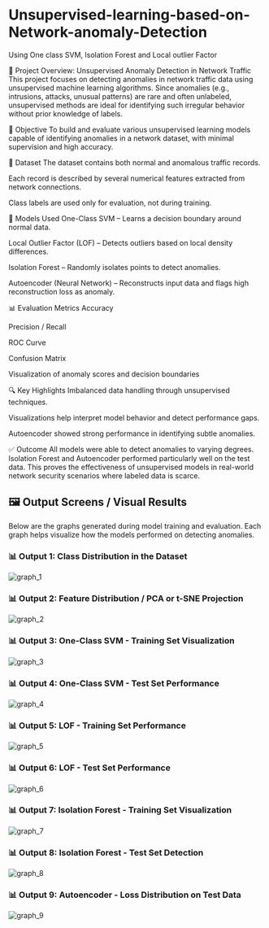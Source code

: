 # Unsupervised-learning-based-on-Network-anomaly-Detection
Using One class SVM, Isolation Forest and Local outlier Factor

📌 Project Overview: Unsupervised Anomaly Detection in Network Traffic
This project focuses on detecting anomalies in network traffic data using unsupervised machine learning algorithms. Since anomalies (e.g., intrusions, attacks, unusual patterns) are rare and often unlabeled, unsupervised methods are ideal for identifying such irregular behavior without prior knowledge of labels.

🎯 Objective
To build and evaluate various unsupervised learning models capable of identifying anomalies in a network dataset, with minimal supervision and high accuracy.

📂 Dataset
The dataset contains both normal and anomalous traffic records.

Each record is described by several numerical features extracted from network connections.

Class labels are used only for evaluation, not during training.

🧠 Models Used
One-Class SVM – Learns a decision boundary around normal data.

Local Outlier Factor (LOF) – Detects outliers based on local density differences.

Isolation Forest – Randomly isolates points to detect anomalies.

Autoencoder (Neural Network) – Reconstructs input data and flags high reconstruction loss as anomaly.

📊 Evaluation Metrics
Accuracy

Precision / Recall

ROC Curve

Confusion Matrix

Visualization of anomaly scores and decision boundaries

🔍 Key Highlights
Imbalanced data handling through unsupervised techniques.

Visualizations help interpret model behavior and detect performance gaps.

Autoencoder showed strong performance in identifying subtle anomalies.

✅ Outcome
All models were able to detect anomalies to varying degrees. Isolation Forest and Autoencoder performed particularly well on the test data. This proves the effectiveness of unsupervised models in real-world network security scenarios where labeled data is scarce.


## 🖼️ Output Screens / Visual Results
Below are the graphs generated during model training and evaluation.
Each graph helps visualize how the models performed on detecting anomalies.


### 📊 Output 1: Class Distribution in the Dataset

![graph_1](https://github.com/user-attachments/assets/32cc92ca-b3de-4c05-9381-a2b551d17c71)

### 📊 Output 2: Feature Distribution / PCA or t-SNE Projection

![graph_2](https://github.com/user-attachments/assets/280a0cac-5a05-4584-ace7-6ff0819cd382)


### 📊 Output 3: One-Class SVM - Training Set Visualization

![graph_3](https://github.com/user-attachments/assets/4a3e9a57-f4fd-475a-b6a0-b9b5538f7a56)

### 📊 Output 4: One-Class SVM - Test Set Performance

![graph_4](https://github.com/user-attachments/assets/73d486da-56f1-44d5-8fe6-7c4e985a8e03)

### 📊 Output 5: LOF - Training Set Performance

![graph_5](https://github.com/user-attachments/assets/a9ed8436-a265-4301-ad46-a15482f5282f)

### 📊 Output 6: LOF - Test Set Performance

![graph_6](https://github.com/user-attachments/assets/725cdbfc-1da4-401b-8955-d7b4da7c41c1)

### 📊 Output 7: Isolation Forest - Training Set Visualization

![graph_7](https://github.com/user-attachments/assets/59a82837-f6c0-4b5c-8dbc-1432df3584f2)

### 📊 Output 8: Isolation Forest - Test Set Detection

![graph_8](https://github.com/user-attachments/assets/3bd34f6f-70b1-4c9e-bb28-72b86fc7d670)

### 📊 Output 9: Autoencoder - Loss Distribution on Test Data

![graph_9](https://github.com/user-attachments/assets/91d53fb7-b037-4d86-bbed-a0b09e69e964)











